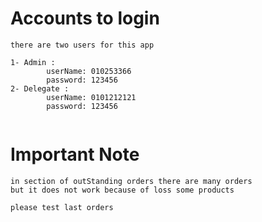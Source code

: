 Accounts to login
===========
```
there are two users for this app

1- Admin : 
        userName: 010253366
        password: 123456
2- Delegate :
        userName: 0101212121
        password: 123456
        
```
Important Note
===========
```
in section of outStanding orders there are many orders
but it does not work because of loss some products 

please test last orders 
```